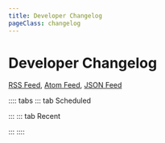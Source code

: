```yaml
---
title: Developer Changelog
pageClass: changelog
---
```


# Developer Changelog

[RSS Feed](/rss.xml), [Atom Feed](/feed.atom), [JSON Feed](/feed.json)

:::: tabs
::: tab Scheduled

<ChangelogList :pages="$site.pages" type="scheduled" />

:::
::: tab Recent

<ChangelogList :pages="$site.pages"  />

:::
::::
